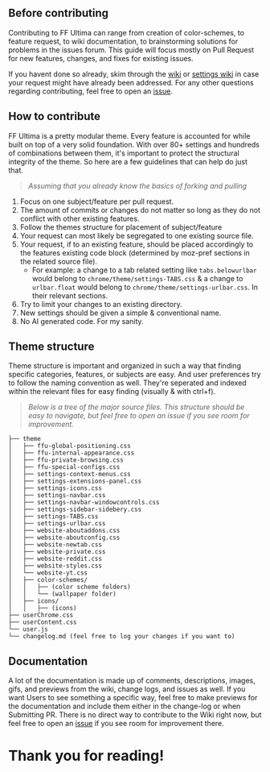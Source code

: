 ## Before contributing

Contributing to FF Ultima can range from creation of color-schemes, to feature request, to wiki documentation, to brainstorming solutions for problems in the issues forum. This guide will focus mostly on Pull Request for new features, changes, and fixes for existing issues.

If you havent done so already, skim through the [wiki](https://github.com/soulhotel/FF-ULTIMA/wiki) or [settings wiki](https://github.com/soulhotel/FF-ULTIMA/wiki/SETTINGS) in case your request might have already been addressed. For any other questions regarding contributing, feel free to open an [issue](https://github.com/soulhotel/FF-ULTIMA/issues).

## How to contribute

FF Ultima is a pretty modular theme. Every feature is accounted for while built on top of a very solid foundation. With over 80+ settings and hundreds of combinations between them, it's important to protect the structural integrity of the theme. So here are a few guidelines that can help do just that.

> *Assuming that you already know the basics of forking and pulling*

1. Focus on one subject/feature per pull request.
2. The amount of commits or changes do not matter so long as they do not conflict with other existing features.
3. Follow the themes structure for placement of subject/feature
4. Your request can most likely be segregated to one existing source file.
5. Your request, if to an existing feature, should be placed accordingly to the features existing code block (determined by moz-pref sections in the related source file).
    - For example: a change to a tab related setting like `tabs.belowurlbar` would belong to `chrome/theme/settings-TABS.css` & a change to `urlbar.float` would belong to `chrome/theme/settings-urlbar.css`. In their relevant sections.
6. Try to limit your changes to an existing directory.
7. New settings should be given a simple & conventional name.
8. No AI generated code. For my sanity.

## Theme structure

Theme structure is important and organized in such a way that finding specific categories, features, or subjects are easy.
And user preferences try to follow the naming convention as well. They're seperated and indexed within the relevant files for easy finding (visually & with ctrl+f).
> *Below is a tree of the major source files. This structure should be easy to navigate, but feel free to open an issue if you see room for improvement.*

```
├── theme
│   ├── ffu-global-positioning.css
│   ├── ffu-internal-appearance.css
│   ├── ffu-private-browsing.css
│   ├── ffu-special-configs.css
│   ├── settings-context-menus.css
│   ├── settings-extensions-panel.css
│   ├── settings-icons.css
│   ├── settings-navbar.css
│   ├── settings-navbar-windowcontrols.css
│   ├── settings-sidebar-sidebery.css
│   ├── settings-TABS.css
│   ├── settings-urlbar.css
│   ├── website-aboutaddons.css
│   ├── website-aboutconfig.css
│   ├── website-newtab.css
│   ├── website-private.css
│   ├── website-reddit.css
│   ├── website-styles.css
│   └── website-yt.css
│   ├── color-schemes/
│   │   ├── (color scheme folders)
│   │   └── (wallpaper folder)
│   ├── icons/
│   │   ├── (icons)
├── userChrome.css
├── userContent.css
└── user.js
└── changelog.md (feel free to log your changes if you want to)
```

## Documentation

A lot of the documentation is made up of comments, descriptions, images, gifs, and previews from the wiki, change logs, and issues as well. If you want Users to see something a specific way, feel free to make previews for the documentation and include them either in the change-log or when Submitting PR. There is no direct way to contribute to the Wiki right now, but feel free to open an [issue](https://github.com/soulhotel/FF-ULTIMA/issues) if you see room for improvement there.

# Thank you for reading!
